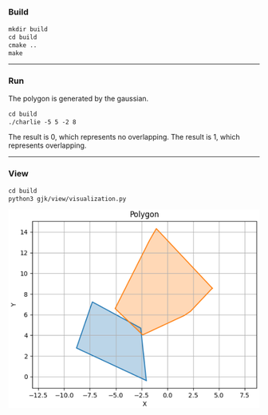 ### Build

```
mkdir build
cd build
cmake ..
make
```

------

### Run

The polygon is generated by the gaussian.

```
cd build
./charlie -5 5 -2 8 
```
The result is 0, which represents no overlapping. The result is 1, which represents overlapping.

------

### View
```
cd build
python3 gjk/view/visualization.py
```
![Alt text](image.png)
